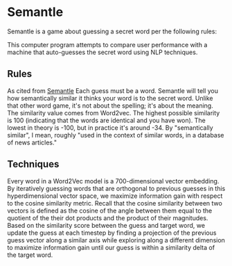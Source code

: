 # Semantle

Semantle is a game about guessing a secret word per the following rules:

This computer program attempts to compare user performance with a machine that auto-guesses the secret word using NLP techniques.

## Rules

As cited from [Semantle](https://semantle.com/)
Each guess must be a word. Semantle will tell you how semantically similar it thinks your word is to the secret word. Unlike that other word game, it's not about the spelling; it's about the meaning. The similarity value comes from Word2vec. The highest possible similarity is 100 (indicating that the words are identical and you have won). The lowest in theory is -100, but in practice it's around -34. By "semantically similar", I mean, roughly "used in the context of similar words, in a database of news articles."

## Techniques

Every word in a Word2Vec model is a 700-dimensional vector embedding. By iteratively guessing words that are orthogonal to previous guesses in this hyperdimensional vector space, we maximize information gain with respect to the cosine similarity metric. 
Recall that the cosine similarity between two vectors is defined as the cosine of the angle between them equal to the quotient of the their dot products and the product of their magnitudes. Based on the similarity score between the guess and target word, we update the guess at each timestep by finding a projection of the previous guess vector along a similar axis while exploring along a different dimension to maximize information gain until our guess is within a similarity delta of the target word.
